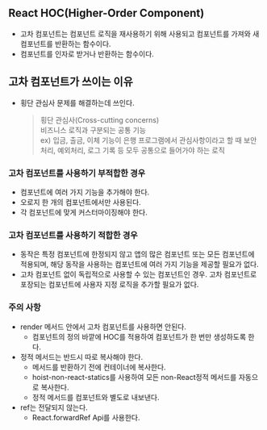 ## React HOC(Higher-Order Component)

- 고차 컴포넌트는 컴포넌트 로직을 재사용하기 위해 사용되고 컴포넌트를 가져와 새 컴포넌트를 반환하는 함수이다.
- 컴포넌트를 인자로 받거나 반환하는 함수이다.

## 고차 컴포넌트가 쓰이는 이유

- 횡단 관심사 문제를 해결하는데 쓰인다.
  > 횡단 관심사(Cross-cutting concerns) </br>
  > 비즈니스 로직과 구분되는 공통 기능 </br>
  > ex) 입금, 출금, 이체 기능이 은행 프로그램에서 관심사항이라고 할 때 보안처리, 예외처리, 로그 기록 등 모두 공통으로 들어가야 하는 로직

### 고차 컴포넌트를 사용하기 부적합한 경우

- 컴포넌트에 여러 가지 기능을 추가해야 한다.
- 오로지 한 개의 컴포넌트에서만 사용된다.
- 각 컴포넌트에 맞게 커스터마이징해야 한다.

### 고차 컴포넌트를 사용하기 적합한 경우

- 동작은 특정 컴포넌트에 한정되지 않고 앱의 많은 컴포넌트 또는 모든 컴포넌트에 적용되며,
  해당 동작을 사용하는 컴포넌트에 여러 가지 기능을 제공할 필요가 없다.
- 고차 컴포넌트 없이 독립적으로 사용할 수 있는 컴포넌트인 경우.
  고차 컴포넌트로 포장되는 컴포넌트에 사용자 지정 로직을 추가할 필요가 없다.

### 주의 사항

- render 메서드 안에서 고차 컴포넌트를 사용하면 안된다.
  - 컴포넌트의 정의 바깥에 HOC를 적용하여 컴포넌트가 한 번만 생성하도록 한다.
- 정적 메서드는 반드시 따로 복사해야 한다.
  - 메서드를 반환하기 전에 컨테이너에 복사한다.
  - hoist-non-react-statics를 사용하여 모든 non-React정적 메서드를 자동으로 복사한다.
  - 정적 메서드를 컴포넌트와 별도로 내보낸다.
- ref는 전달되지 않는다.
  - React.forwardRef Api를 사용한다.
